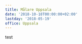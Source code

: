 ```yaml
---
title: Målare Uppsala
date: '2018-10-18T00:00:00+02:00'
lastday: '2018-05-19'
office: Uppsala
---
```

test
